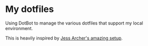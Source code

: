 # My dotfiles

Using DotBot to manage the various dotfiles that support my local environment.

This is heavily inspired by [Jess Archer's amazing setup](https://github.com/jessarcher/dotfiles).
